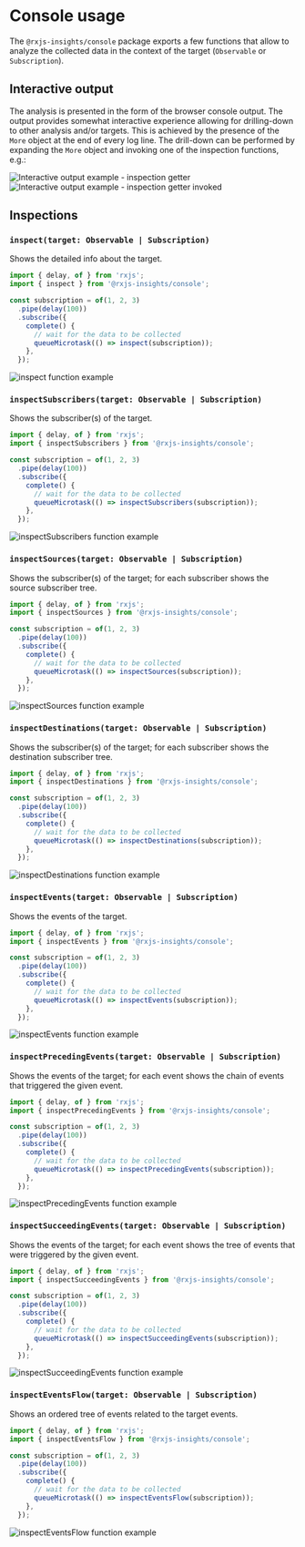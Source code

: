 # Console usage

The `@rxjs-insights/console` package exports a few functions that allow to analyze the collected data in the context of the target (`Observable` or `Subscription`).

## Interactive output

The analysis is presented in the form of the browser console output.
The output provides somewhat interactive experience allowing for drilling-down to other analysis and/or targets.
This is achieved by the presence of the `More` object at the end of every log line.
The drill-down can be performed by expanding the `More` object and invoking one of the inspection functions, e.g.:

![Interactive output example - inspection getter](./img/interactive-output.png)
![Interactive output example - inspection getter invoked](./img/interactive-output-clicked.png)

## Inspections

### `inspect(target: Observable | Subscription)`

Shows the detailed info about the target.

```ts
import { delay, of } from 'rxjs';
import { inspect } from '@rxjs-insights/console';

const subscription = of(1, 2, 3)
  .pipe(delay(100))
  .subscribe({
    complete() {
      // wait for the data to be collected
      queueMicrotask(() => inspect(subscription));
    },
  });
```

![inspect function example](./img/inspect.png)

### `inspectSubscribers(target: Observable | Subscription)`

Shows the subscriber(s) of the target.

```ts
import { delay, of } from 'rxjs';
import { inspectSubscribers } from '@rxjs-insights/console';

const subscription = of(1, 2, 3)
  .pipe(delay(100))
  .subscribe({
    complete() {
      // wait for the data to be collected
      queueMicrotask(() => inspectSubscribers(subscription));
    },
  });
```

![inspectSubscribers function example](./img/inspect-subscribers.png)

### `inspectSources(target: Observable | Subscription)`

Shows the subscriber(s) of the target; for each subscriber shows the source subscriber tree.

```ts
import { delay, of } from 'rxjs';
import { inspectSources } from '@rxjs-insights/console';

const subscription = of(1, 2, 3)
  .pipe(delay(100))
  .subscribe({
    complete() {
      // wait for the data to be collected
      queueMicrotask(() => inspectSources(subscription));
    },
  });
```

![inspectSources function example](./img/inspect-sources.png)

### `inspectDestinations(target: Observable | Subscription)`

Shows the subscriber(s) of the target; for each subscriber shows the destination subscriber tree.

```ts
import { delay, of } from 'rxjs';
import { inspectDestinations } from '@rxjs-insights/console';

const subscription = of(1, 2, 3)
  .pipe(delay(100))
  .subscribe({
    complete() {
      // wait for the data to be collected
      queueMicrotask(() => inspectDestinations(subscription));
    },
  });
```

![inspectDestinations function example](./img/inspect-destinations.png)

### `inspectEvents(target: Observable | Subscription)`

Shows the events of the target.

```ts
import { delay, of } from 'rxjs';
import { inspectEvents } from '@rxjs-insights/console';

const subscription = of(1, 2, 3)
  .pipe(delay(100))
  .subscribe({
    complete() {
      // wait for the data to be collected
      queueMicrotask(() => inspectEvents(subscription));
    },
  });
```

![inspectEvents function example](./img/inspect-events.png)

### `inspectPrecedingEvents(target: Observable | Subscription)`

Shows the events of the target; for each event shows the chain of events that triggered the given event.

```ts
import { delay, of } from 'rxjs';
import { inspectPrecedingEvents } from '@rxjs-insights/console';

const subscription = of(1, 2, 3)
  .pipe(delay(100))
  .subscribe({
    complete() {
      // wait for the data to be collected
      queueMicrotask(() => inspectPrecedingEvents(subscription));
    },
  });
```

![inspectPrecedingEvents function example](./img/inspect-preceding-events.png)

### `inspectSucceedingEvents(target: Observable | Subscription)`

Shows the events of the target; for each event shows the tree of events that were triggered by the given event.

```ts
import { delay, of } from 'rxjs';
import { inspectSucceedingEvents } from '@rxjs-insights/console';

const subscription = of(1, 2, 3)
  .pipe(delay(100))
  .subscribe({
    complete() {
      // wait for the data to be collected
      queueMicrotask(() => inspectSucceedingEvents(subscription));
    },
  });
```

![inspectSucceedingEvents function example](./img/inspect-succeeding-events.png)

### `inspectEventsFlow(target: Observable | Subscription)`

Shows an ordered tree of events related to the target events.

```ts
import { delay, of } from 'rxjs';
import { inspectEventsFlow } from '@rxjs-insights/console';

const subscription = of(1, 2, 3)
  .pipe(delay(100))
  .subscribe({
    complete() {
      // wait for the data to be collected
      queueMicrotask(() => inspectEventsFlow(subscription));
    },
  });
```

![inspectEventsFlow function example](./img/inspect-events-flow.png)
